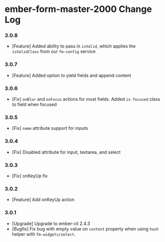 # ember-form-master-2000 Change Log

### 3.0.8

- [Feature] Added ability to pass in `isValid`, which applies the `isValidClass` from our `fm-config` service

### 3.0.7

- [Feature] Added option to yield fields and append content

### 3.0.6

- [Fix] `onBlur` and `onFocus` actions for most fields. Added `is-focused` class to field when focused

### 3.0.5

- [Fix] `name` attribute support for inputs

### 3.0.4

- [Fix] Disabled attribute for input, textarea, and select

### 3.0.3

- [Fix] onKeyUp fix

### 3.0.2

- [Feature] Add onKeyUp action

### 3.0.1

- [Upgrade] Upgrade to ember-cli 2.4.3
- [Bugfix] Fix bug with empty value on `content` property when using `hash`
  helper with `fm-widgets/select`.
